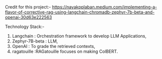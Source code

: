Credit for this project:- https://nayakpplaban.medium.com/implementing-a-flavor-of-corrective-rag-using-langchain-chromadb-zephyr-7b-beta-and-openai-30d63e222563


Technology Stack:-
1) Langchain : Orchestration framework to develop LLM Applications,
2) Zephyr-7B-beta : LLM,
3) OpenAI : To grade the retrieved contexts,
4) ragatouille :RAGatouille focuses on making ColBERT.


